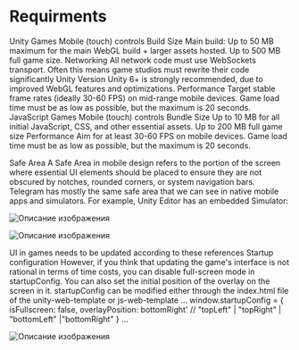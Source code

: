 # Requirments
Unity Games
Mobile (touch) controls
Build Size
Main build: Up to 50 MB maximum for the main WebGL build + larger assets hosted.
Up to 500 MB full game size. 
Networking
All network code must use WebSockets transport.
Often this means game studios must rewrite their code significantly
Unity Version
Unity 6+ is strongly recommended, due to improved WebGL features and optimizations.
Performance
Target stable frame rates (ideally 30-60 FPS) on mid-range mobile devices.
Game load time must be as low as possible, but the maximum is 20 seconds.
JavaScript Games
Mobile (touch) controls
Bundle Size
Up to 10 MB for all initial JavaScript, CSS, and other essential assets.
Up to 200 MB full game size
Performance 
Aim for at least 30-60 FPS on mobile devices.
Game load time must be as low as possible, but the maximum is 20 seconds.

Safe Area
A Safe Area in mobile design refers to the portion of the screen where essential UI elements should be placed to ensure they are not obscured by notches, rounded corners, or system navigation bars. 
Telegram has mostly the same safe area that we can see in native mobile apps and simulators. For example, Unity Editor has an embedded Simulator:

![Описание изображения](assets/requirments/1.png)

![Описание изображения](assets/requirments/2.png)

UI in games needs to be updated according to these references
Startup configuration
However, if you think that updating the game's interface is not rational in terms of time costs, you can disable full-screen mode in startupConfig.
You can also set the initial position of the overlay on the screen in it.
startupConfig can be modified either through the index.html file of the unity-web-template or js-web-template
...
window.startupConfig = {
 isFullscreen: false,
 overlayPosition: bottomRight' // "topLeft" | "topRight" | "bottomLeft" |"bottomRight"
}
...

![Описание изображения](assets/requirments/3.png)